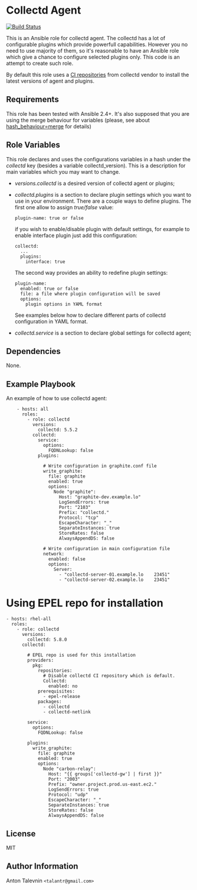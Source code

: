Collectd Agent
=========

[![Build Status](https://travis-ci.org/TalAntR/ansible-collectd.svg?branch=master)](https://travis-ci.org/TalAntR/ansible-collectd)


This is an Ansible role for collectd agent. The collectd has a lot of configurable
plugins which provide powerfull capabilities. However you no need to use majority
of them, so it's reasonable to have an Ansible role which give a chance to configure
selected plugins only. This code is an attempt to create such role.

By default this role uses a [CI repositories](http://pkg.ci.collectd.org/) from collectd
vendor to install the latest versions of agent and plugins.


Requirements
------------

This role has been tested with Ansible 2.4+. It's also supposed that
you are using the merge behaviour for variables (please, see about
[hash_behaviour=merge](https://docs.ansible.com/ansible/latest/reference_appendices/config.html#default-hash-behaviour)
for details)


Role Variables
--------------

This role declares and uses the configurations variables in a hash under the
_collectd_ key (besides a variable collectd_version). This is a description 
for main variables which you may want to change.


  * _versions.collectd_ is a desired version of collectd agent or plugins;

  * _collectd.plugins_ is a section to declare plugin settings which you want
    to use in your environment. There are a couple ways to define plugins. The first
    one allow to assign _true/false_ value:

        plugin-name: true or false

    if you wish to enable/disable plugin with default settings, for example to enable
    interface plugin just add this configuration:

        collectd:
          ...
          plugins:
            interface: true

    The second way provides an ability to redefine plugin settings:

        plugin-name:
          enabled: true or false
          file: a file where plugin configuration will be saved
          options:
            plugin options in YAML format

    See examples below how to declare different parts of collectd configuration in YAML
    format.

  * _collectd.service_ is a section to declare global settings for collectd agent;

Dependencies
------------

None.


Example Playbook
----------------

An example of how to use collectd agent:

        - hosts: all
          roles:
            - role: collectd
              versions:
                collectd: 5.5.2
              collectd:
                service:
                  options:
                    FQDNLookup: false
                plugins:

                  # Write configuration in graphite.conf file
                  write_graphite:
                    file: graphite
                    enabled: true
                    options:
                      Node "graphite":
                        Host: "graphite-dev.example.lo"
                        LogSendErrors: true
                        Port: "2103"
                        Prefix: "collectd."
                        Protocol: "tcp"
                        EscapeCharacter: "_"
                        SeparateInstances: true
                        StoreRates: false
                        AlwaysAppendDS: false

                  # Write configuration in main configuration file
                  network:
                    enabled: false
                    options:
                      Server:
                        - "collectd-server-01.example.lo	23451"
                        - "collectd-server-02.example.lo	23451"

# Using EPEL repo for installation

    - hosts: rhel-all
      roles:
        - role: collectd
          versions:
            collectd: 5.8.0
          collectd:

            # EPEL repo is used for this installation
            providers:
              pkg:
                repositories:
                  # Disable collectd CI repository which is default.
                  Collectd:
                    enabled: no
                prerequisites:
                  - epel-release
                packages:
                  - collectd
                  - collectd-netlink

            service:
              options:
                FQDNLookup: false

            plugins:
              write_graphite:
                file: graphite
                enabled: true
                options:
                  Node "carbon-relay":
                    Host: "{{ groups['collectd-gw'] | first }}"
                    Port: "2003"
                    Prefix: "owner.project.prod.us-east.ec2."
                    LogSendErrors: true
                    Protocol: "udp"
                    EscapeCharacter: "_"
                    SeparateInstances: true
                    StoreRates: false
                    AlwaysAppendDS: false



License
-------

MIT


Author Information
------------------

Anton Talevnin `<talantr@gmail.com>`
